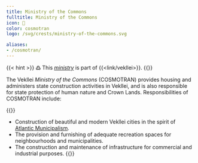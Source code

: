 ```yaml
---
title: Ministry of the Commons
fulltitle: Ministry of the Commons
icon: 🏡
color: cosmotran
logo: /svg/crests/ministry-of-the-commons.svg

aliases:
- /cosmotran/
---
```

{{< hint >}}
߷ This *[ministry](/ministries/)* is part of {{<link/vekllei>}}.
{{</hint>}}

The Vekllei *Ministry of the Commons* (COSMOTRAN) provides housing and administers state construction activities in Vekllei, and is also responsible for state protection of human nature and Crown Lands. Responsibilities of COSMOTRAN include:

{{<hint panel>}}
* Construction of beautiful and modern Vekllei cities in the spirit of [Atlantic Municipalism](/vekllei/#atlantic-municipalism).
* The provision and furnishing of adequate recreation spaces for neighbourhoods and municipalities.
* The construction and maintenance of infrastructure for commercial and industrial purposes.
{{</hint>}}